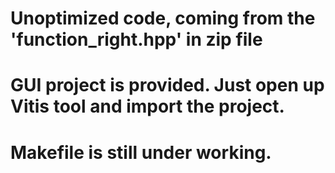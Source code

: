 # Unoptimized code, coming from the 'function_right.hpp' in zip file
# GUI project is provided. Just open up Vitis tool and import the project.
# Makefile is still under working.
